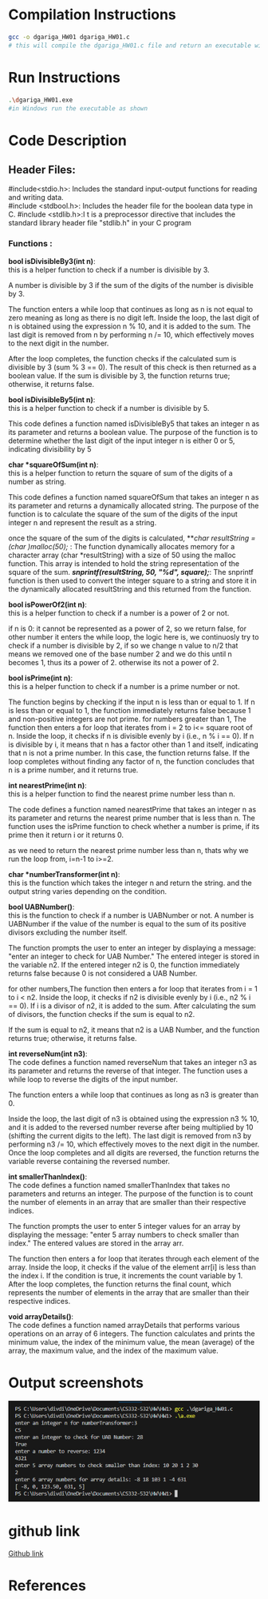 <!--
NOTES:
This is the README file home work assignment 1
-->

# Compilation Instructions

```bash
gcc -o dgariga_HW01 dgariga_HW01.c 
# this will compile the dgariga_HW01.c file and return an executable with the executable name dgariga_HW01.exe
```
# Run Instructions

```bash
.\dgariga_HW01.exe
#in Windows run the executable as shown
```

# Code Description

## Header Files:

#include<stdio.h>: Includes the standard input-output functions for reading and writing data.\
#include <stdbool.h>: Includes the header file for the boolean data type in C.
#include <stdlib.h>:I t is a preprocessor directive that includes the standard library header file "stdlib.h" in your C program


### Functions :


**bool isDivisibleBy3(int n)**:\
 this is a helper function to check if a number is divisible by 3.

A number is divisible by 3 if the sum of the digits of the number is divisible by 3.

The function enters a while loop that continues as long as n is not equal to zero meaning as long as there is no digit left.
Inside the loop, the last digit of n is obtained using the expression n % 10, and it is added to the sum.
The last digit is removed from n by performing n /= 10, which effectively moves to the next digit in the number.

After the loop completes, the function checks if the calculated sum is divisible by 3 (sum % 3 == 0).
The result of this check is then returned as a boolean value. If the sum is divisible by 3, the function returns true; otherwise, it returns false.

**bool isDivisibleBy5(int n)**:\
this is a helper function to check if a number is divisible by 5.

This code defines a function named isDivisibleBy5 that takes an integer n as its parameter and returns a boolean value. The purpose of the function is to determine whether the last digit of the input integer n is either 0 or 5, indicating divisibility by 5

**char *squareOfSum(int n)**:\
this is a helper function to return the square of sum of the digits of a number as string.

This code defines a function named squareOfSum that takes an integer n as its parameter and returns a dynamically allocated string. The purpose of the function is to calculate the square of the sum of the digits of the input integer n and represent the result as a string.

once the square of the sum of the digits is calculated, 
***char *resultString = (char *)malloc(50);*** : The function dynamically allocates memory for a character array (char *resultString) with a size of 50 using the malloc function.
This array is intended to hold the string representation of the square of the sum.
***snprintf(resultString, 50, "%d", square);***: The snprintf function is then used to convert the integer square to a string and store it in the dynamically allocated resultString and this returned from the function.

**bool isPowerOf2(int n)**:\
 this is a helper function to check if a number is a power of 2 or not.

if n is 0:  it cannot be represented as a power of 2, so we return false,
for other number it enters the while loop,
the logic here is, we continuosly try to check if a number is divisible by 2, if so we change n value to n/2 that means we removed one of the base number 2 and we do this until n becomes 1, thus its a power of 2. otherwise its not a power of 2.

**bool isPrime(int n)**: \
this is a helper function to check if a number is a prime number or not.

 The function begins by checking if the input n is less than or equal to 1.
If n is less than or equal to 1, the function immediately returns false because 1 and non-positive integers are not prime.
for numbers greater than 1, The function then enters a for loop that iterates from i = 2 to i<= square root of n.
Inside the loop, it checks if n is divisible evenly by i (i.e., n % i == 0).
If n is divisible by i, it means that n has a factor other than 1 and itself, indicating that n is not a prime number. In this case, the function returns false.
If the loop completes without finding any factor of n, the function concludes that n is a prime number, and it returns true.

**int nearestPrime(int n)**:\
this is a helper function to find the nearest prime number less than n.

The code defines a function named nearestPrime that takes an integer n as its parameter and returns the nearest prime number that is less than n. The function uses the isPrime function to check whether a number is prime, if its prime then it return i or it returns 0.

as we need to return the nearest prime number less than n, thats why we run the loop from, i=n-1 to i>=2.

**char *numberTransformer(int n)**:\
 this is the function which takes the integer n and return the string. 
and the output string varies depending on the condition.

**bool UABNumber()**: \
this is the function to check if a number is UABNumber or not. A number is UABNumber if the value of the number is equal to the sum of its positive divisors excluding the number itself.

The function prompts the user to enter an integer by displaying a message: "enter an integer to check for UAB Number."
The entered integer is stored in the variable n2.
If the entered integer n2 is 0, the function immediately returns false because 0 is not considered a UAB Number.

for other numbers,The function then enters a for loop that iterates from i = 1 to i < n2.
Inside the loop, it checks if n2 is divisible evenly by i (i.e., n2 % i == 0).
If i is a divisor of n2, it is added to the sum.
After calculating the sum of divisors, the function checks if the sum is equal to n2.

If the sum is equal to n2, it means that n2 is a UAB Number, and the function returns true; otherwise, it returns false.

**int reverseNum(int n3)**:\
The code defines a function named reverseNum that takes an integer n3 as its parameter and returns the reverse of that integer. The function uses a while loop to reverse the digits of the input number.

The function enters a while loop that continues as long as n3 is greater than 0.

Inside the loop, the last digit of n3 is obtained using the expression n3 % 10, and it is added to the reversed number reverse after being multiplied by 10 (shifting the current digits to the left).
The last digit is removed from n3 by performing n3 /= 10, which effectively moves to the next digit in the number.
Once the loop completes and all digits are reversed, the function returns the variable reverse containing the reversed number.

**int smallerThanIndex()**:\
The code defines a function named smallerThanIndex that takes no parameters and returns an integer. The purpose of the function is to count the number of elements in an array that are smaller than their respective indices.

The function prompts the user to enter 5 integer values for an array by displaying the message: "enter 5 array numbers to check smaller than index."
The entered values are stored in the array arr.

The function then enters a for loop that iterates through each element of the array.
Inside the loop, it checks if the value of the element arr[i] is less than the index i.
If the condition is true, it increments the count variable by 1.
After the loop completes, the function returns the final count, which represents the number of elements in the array that are smaller than their respective indices.

**void arrayDetails()**:\
The code defines a function named arrayDetails that performs various operations on an array of 6 integers. The function calculates and prints the minimum value, the index of the minimum value, the mean (average) of the array, the maximum value, and the index of the maximum value.

# Output screenshots
![Alt text](image.png)

# github link
[Github link](https://github.com/divya-gariga/CS332-532/tree/main/HW/HW1)

# References
